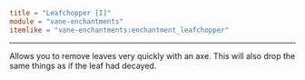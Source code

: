 ```toml
title = "Leafchopper [I]"
module = "vane-enchantments"
itemlike = "vane-enchantments:enchantment_leafchopper"
```
---
Allows you to remove leaves very quickly with an axe. This will also drop the same things as if the leaf had decayed.

